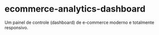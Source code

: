 # ecommerce-analytics-dashboard
Um painel de controle (dashboard) de e-commerce moderno e totalmente responsivo.

